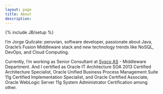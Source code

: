 ```yaml
---
layout: page
title: About
description: 
---
```

{% include JB/setup %}

I’m Jorge Quilcate: peruvian, software developer, passionate about Java, Oracle’s Fusion Middleware stack and new technology trends like NoSQL, DevOps, and Cloud Computing.

Currently, I’m working as Senior Consultant at [Sysco AS](http://sysco.no) - Middleware Department. And I certified as Oracle IT Architecture SOA 2013 Certified Architecture Specialist, Oracle Unified Business Process Management Suite 11g Certified Implementation Specialist, and Oracle Certified Associate, Oracle WebLogic Server 11g System Administrator Certification among other.
